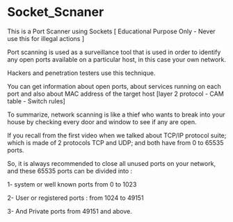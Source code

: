 # Socket_Scnaner
This is a Port Scanner using Sockets [ Educational Purpose Only - Never use this for illegal actions ]

Port scanning is used as a surveillance tool that is used in order to identify any open ports available on a particular host, in this case your own network.

Hackers and penetration testers use this technique.

You can get information about open ports, about services running on each port and also about MAC address of the target host [layer 2 protocol - CAM table - Switch rules]

To summarize, network scanning is like a thief who wants to break into your house by checking every door and window to see if any are open.

If you recall from the first video when we talked about TCP/IP protocol suite; which is made of 2 protocols TCP and UDP; and both have from 0 to 65535 ports.

So, it is always recommended to close all unused ports on your network, and these 65535 ports can be divided into : 

1- system or well known ports from 0 to 1023

2- User or registered ports : from 1024 to 49151

3- And Private ports from 49151 and above.
